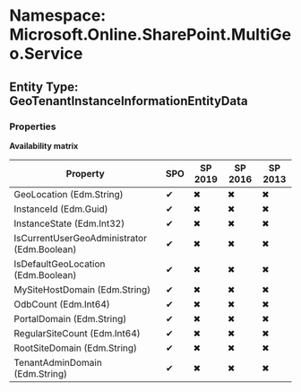 # Namespace: Microsoft.Online.SharePoint.MultiGeo.Service

## Entity Type: GeoTenantInstanceInformationEntityData

### Properties

**Availability matrix**

Property | SPO | SP 2019 | SP 2016 | SP 2013
----------|-----|---------|---------|--------
GeoLocation (Edm.String) | ✔ | ✖ | ✖ | ✖
InstanceId (Edm.Guid) | ✔ | ✖ | ✖ | ✖
InstanceState (Edm.Int32) | ✔ | ✖ | ✖ | ✖
IsCurrentUserGeoAdministrator (Edm.Boolean) | ✔ | ✖ | ✖ | ✖
IsDefaultGeoLocation (Edm.Boolean) | ✔ | ✖ | ✖ | ✖
MySiteHostDomain (Edm.String) | ✔ | ✖ | ✖ | ✖
OdbCount (Edm.Int64) | ✔ | ✖ | ✖ | ✖
PortalDomain (Edm.String) | ✔ | ✖ | ✖ | ✖
RegularSiteCount (Edm.Int64) | ✔ | ✖ | ✖ | ✖
RootSiteDomain (Edm.String) | ✔ | ✖ | ✖ | ✖
TenantAdminDomain (Edm.String) | ✔ | ✖ | ✖ | ✖

